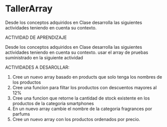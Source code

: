 # TallerArray
Desde los conceptos adquiridos en Clase desarrolla las siguientes actividades teniendo en cuenta su contexto.

ACTIVIDAD DE APRENDIZAJE

Desde los conceptos adquiridos en Clase desarrolla las siguientes actividades teniendo en cuenta su contexto. usar el array de pruebas suministrado en la siguiente actividad

ACTIVIDADES A DESAROLLAR:


1. Cree un nuevo array basado en products que solo tenga los nombres de los productos
2. Cree una funcion para filtar los productos con descuentos mayores al 12%
3. Cree una funcion que retorne la cantidad de stock existente en los productos de la categoria smartphones
4. En un nuevo array cambie el nombre de la categoria fragrances por parfums
5. Cree un nuevo array con los productos ordenados por precio.
